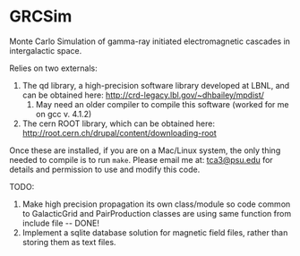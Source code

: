 GRCSim
======

Monte Carlo Simulation of gamma-ray initiated electromagnetic cascades in intergalactic space.

Relies on two externals:

1. The qd library, a high-precision software library developed at LBNL, and can be obtained here: http://crd-legacy.lbl.gov/~dhbailey/mpdist/
	1. May need an older compiler to compile this software (worked for me on gcc v. 4.1.2)
2. The cern ROOT library, which can be obtained here: http://root.cern.ch/drupal/content/downloading-root

Once these are installed, if you are on a Mac/Linux system, the only thing needed to compile is to run `make`. Please email me at: tca3@psu.edu for details and permission to use and modify this code.

TODO:

1. Make high precision propagation its own class/module so code common to GalacticGrid and PairProduction classes are using same function from include file -- DONE!
2. Implement a sqlite database solution for magnetic field files, rather than storing them as text files.
